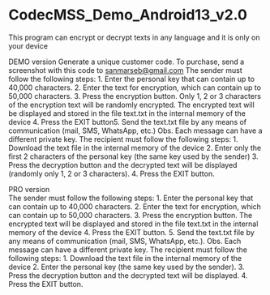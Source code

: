 # CodecMSS_Demo_Android13_v2.0
This program can encrypt or decrypt texts in any language and it is only on your device 

​DEMO version
​Generate a unique customer code.
​To purchase, send a screenshot with this code to sanmarseb@gmail.com
​The sender must follow the following steps:
​1. Enter the personal key that can contain up to 40,000 characters.
​2. Enter the text for encryption, which can contain up to 50,000 characters.
​3. Press the encryption button. Only 1, 2 or 3 characters of the encryption text will be randomly encrypted. The encrypted text will be displayed and stored in the file text.txt in the internal memory of the device
​4. Press the EXIT button
​5. Send the text.txt file by any means of communication (mail, SMS, WhatsApp, etc.)
​Obs.   Each message can have a different private key.
​The recipient must follow the following steps:
​1. Download the text file in the internal memory of the device
​2. Enter only the first 2 characters of the personal key (the same key used by the sender)
​3. Press the decryption button and the decrypted text will be displayed (randomly only 1, 2 or 3 characters).
​4. Press the EXIT button.

​PRO version  
​The sender must follow the following steps: 
​1. Enter the personal key that can contain up to 40,000 characters.
​2. Enter the text for encryption, which can contain up to 50,000 characters.
​3. Press the encryption button. The encrypted text will be displayed and stored in the file text.txt in the internal memory of the device
​4. Press the EXIT button.
​5. Send the text.txt file by any means of communication (mail, SMS, WhatsApp, etc.).
​Obs.   Each message can have a different private key.
​The recipient must follow the following steps:
​1. Download the text file in the internal memory of the device
​2. Enter the personal key (the same key used by the sender).
​3. Press the decryption button and the decrypted text will be displayed.
​4. Press the EXIT button.
